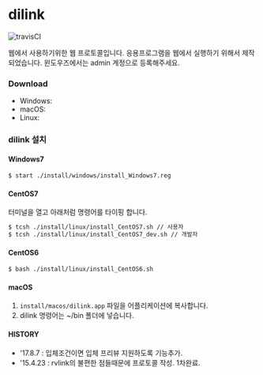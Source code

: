 # dilink

![travisCI](https://secure.travis-ci.org/digital-idea/dilink.png)

웹에서 사용하기위한 웹 프로토콜입니다.
응용프로그램을 웹에서 실행하기 위해서 제작되었습니다.
윈도우즈에서는 admin 계정으로 등록해주세요.

### Download
- Windows:
- macOS:
- Linux:

### dilink 설치

#### Windows7
```bash
$ start ./install/windows/install_Windows7.reg
```

#### CentOS7
터미널을 열고 아래처럼 명령어를 타이핑 합니다.

```bash
$ tcsh ./install/linux/install_CentOS7.sh // 사용자
$ tcsh ./install/linux/install_CentOS7_dev.sh // 개발자
```

#### CentOS6
```bash
$ bash ./install/linux/install_CentOS6.sh
```

#### macOS
1. `install/macos/dilink.app` 파일을 어플리케이션에 복사합니다.
1. dilink 명령어는 ~/bin 폴더에 넣습니다.


#### HISTORY
- '17.8.7 : 입체조건이면 입체 프리뷰 지원하도록 기능추가.
- '15.4.23 : rvlink의 불편한 점들때문에 프로토콜 작성. 1차완료.
